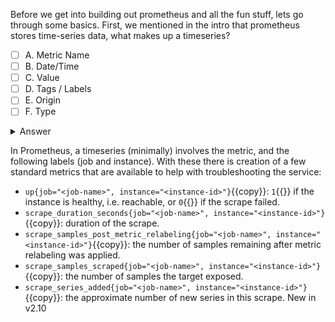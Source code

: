 Before we get into building out prometheus and all the fun stuff, lets go through some basics.  First, we mentioned in the intro that prometheus stores time-series data, what makes up a timeseries?

* [ ] A. Metric Name
* [ ] B. Date/Time
* [ ] C. Value
* [ ] D. Tags / Labels
* [ ] E. Origin
* [ ] F. Type

<details>
  <summary>Answer</summary>
  <p><b>A, B, C, D, F</b></p>
</details>

In Prometheus, a timeseries (minimally) involves the metric, and the following labels (job and instance).  With these there is creation of a few standard metrics that are available to help with troubleshooting the service:

* `up{job="<job-name>", instance="<instance-id>"}`{{copy}}: `1`{{}} if the instance is healthy, i.e. reachable, or `0`{{}} if the scrape failed.
* `scrape_duration_seconds{job="<job-name>", instance="<instance-id>"}`{{copy}}: duration of the scrape.
* `scrape_samples_post_metric_relabeling{job="<job-name>", instance="<instance-id>"}`{{copy}}: the number of samples remaining after metric relabeling was applied.
* `scrape_samples_scraped{job="<job-name>", instance="<instance-id>"}`{{copy}}: the number of samples the target exposed.
* `scrape_series_added{job="<job-name>", instance="<instance-id>"}`{{copy}}: the approximate number of new series in this scrape. New in v2.10